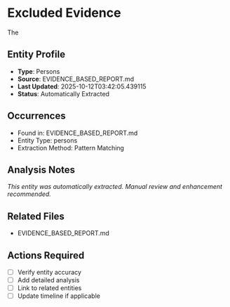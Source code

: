 # Excluded Evidence

The

## Entity Profile
- **Type**: Persons
- **Source**: EVIDENCE_BASED_REPORT.md
- **Last Updated**: 2025-10-12T03:42:05.439115
- **Status**: Automatically Extracted

## Occurrences
- Found in: EVIDENCE_BASED_REPORT.md
- Entity Type: persons
- Extraction Method: Pattern Matching

## Analysis Notes
*This entity was automatically extracted. Manual review and enhancement recommended.*

## Related Files
- EVIDENCE_BASED_REPORT.md

## Actions Required
- [ ] Verify entity accuracy
- [ ] Add detailed analysis
- [ ] Link to related entities
- [ ] Update timeline if applicable
